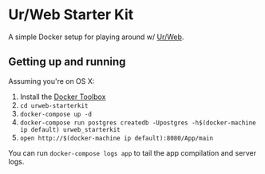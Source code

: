 # Ur/Web Starter Kit

A simple Docker setup for playing around w/ [Ur/Web](http://www.impredicative.com/ur/).

## Getting up and running

Assuming you're on OS X:

1. Install the [Docker Toolbox](https://www.docker.com/docker-toolbox)
1. `cd urweb-starterkit`
1. `docker-compose up -d`
1. `docker-compose run postgres createdb -Upostgres -h$(docker-machine ip default) urweb_starterkit`
1. `open http://$(docker-machine ip default):8080/App/main`

You can run `docker-compose logs app` to tail the app compilation and server logs.
